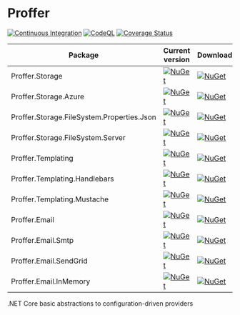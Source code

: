 # Proffer

[![Continuous Integration](https://github.com/asiffermann/proffer/actions/workflows/dotnet.yml/badge.svg)](https://github.com/asiffermann/proffer/actions/workflows/dotnet.yml) [![CodeQL](https://github.com/asiffermann/proffer/actions/workflows/codeql-analysis.yml/badge.svg)](https://github.com/asiffermann/proffer/actions/workflows/codeql-analysis.yml) [![Coverage Status](https://coveralls.io/repos/github/asiffermann/proffer/badge.svg?branch=trunk)](https://coveralls.io/github/asiffermann/proffer?branch=trunk)

| Package  |  Current version  | Downloads  |
|---|---|---|
| Proffer.Storage | [![NuGet](https://img.shields.io/nuget/v/Proffer.Storage.svg)](https://www.nuget.org/packages/Proffer.Storage/) | [![NuGet](https://img.shields.io/nuget/dt/Proffer.Storage.svg)](https://www.nuget.org/packages/Proffer.Storage/)
| Proffer.Storage.Azure | [![NuGet](https://img.shields.io/nuget/v/Proffer.Storage.Azure.svg)](https://www.nuget.org/packages/Proffer.Storage.Azure/) | [![NuGet](https://img.shields.io/nuget/dt/Proffer.Storage.Azure.svg)](https://www.nuget.org/packages/Proffer.Storage.Azure/)
| Proffer.Storage.FileSystem.Properties.Json | [![NuGet](https://img.shields.io/nuget/v/Proffer.Storage.FileSystem.Properties.Json.svg)](https://www.nuget.org/packages/Proffer.Storage.FileSystem.Properties.Json/) | [![NuGet](https://img.shields.io/nuget/dt/Proffer.Storage.FileSystem.Properties.Json.svg)](https://www.nuget.org/packages/Proffer.Storage.FileSystem.Properties.Json/)
| Proffer.Storage.FileSystem.Server | [![NuGet](https://img.shields.io/nuget/v/Proffer.Storage.FileSystem.Server.svg)](https://www.nuget.org/packages/Proffer.Storage.FileSystem.Server/) | [![NuGet](https://img.shields.io/nuget/dt/Proffer.Storage.FileSystem.Server.svg)](https://www.nuget.org/packages/Proffer.Storage.FileSystem.Server/)
| Proffer.Templating | [![NuGet](https://img.shields.io/nuget/v/Proffer.Templating.svg)](https://www.nuget.org/packages/Proffer.Templating/) | [![NuGet](https://img.shields.io/nuget/dt/Proffer.Templating.svg)](https://www.nuget.org/packages/Proffer.Templating/)
| Proffer.Templating.Handlebars | [![NuGet](https://img.shields.io/nuget/v/Proffer.Templating.Handlebars.svg)](https://www.nuget.org/packages/Proffer.Templating.Handlebars/) | [![NuGet](https://img.shields.io/nuget/dt/Proffer.Templating.Handlebars.svg)](https://www.nuget.org/packages/Proffer.Templating.Handlebars/)
| Proffer.Templating.Mustache | [![NuGet](https://img.shields.io/nuget/v/Proffer.Templating.Mustache.svg)](https://www.nuget.org/packages/Proffer.Templating.Mustache/) | [![NuGet](https://img.shields.io/nuget/dt/Proffer.Templating.Mustache.svg)](https://www.nuget.org/packages/Proffer.Templating.Mustache/)
| Proffer.Email | [![NuGet](https://img.shields.io/nuget/v/Proffer.Email.svg)](https://www.nuget.org/packages/Proffer.Email/) | [![NuGet](https://img.shields.io/nuget/dt/Proffer.Email.svg)](https://www.nuget.org/packages/Proffer.Email/)
| Proffer.Email.Smtp | [![NuGet](https://img.shields.io/nuget/v/Proffer.Email.Smtp.svg)](https://www.nuget.org/packages/Proffer.Email.Smtp/) | [![NuGet](https://img.shields.io/nuget/dt/Proffer.Email.Smtp.svg)](https://www.nuget.org/packages/Proffer.Email.Smtp/)
| Proffer.Email.SendGrid | [![NuGet](https://img.shields.io/nuget/v/Proffer.Email.SendGrid.svg)](https://www.nuget.org/packages/Proffer.Email.SendGrid/) | [![NuGet](https://img.shields.io/nuget/dt/Proffer.Email.SendGrid.svg)](https://www.nuget.org/packages/Proffer.Email.SendGrid/)
| Proffer.Email.InMemory | [![NuGet](https://img.shields.io/nuget/v/Proffer.Email.InMemory.svg)](https://www.nuget.org/packages/Proffer.Email.InMemory/) | [![NuGet](https://img.shields.io/nuget/dt/Proffer.Email.InMemory.svg)](https://www.nuget.org/packages/Proffer.Email.InMemory/)

.NET Core basic abstractions to configuration-driven providers
